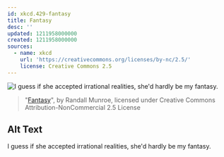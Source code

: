 ```yaml
---
id: xkcd.429-fantasy
title: Fantasy
desc: ''
updated: 1211958000000
created: 1211958000000
sources:
  - name: xkcd
    url: 'https://creativecommons.org/licenses/by-nc/2.5/'
    license: Creative Commons 2.5
---
```

![I guess if she accepted irrational realities, she'd hardly be my fantasy.](https://imgs.xkcd.com/comics/fantasy.png)
> "[Fantasy](https://xkcd.com/429/)", by Randall Munroe, licensed under Creative Commons Attribution-NonCommercial 2.5 License

## Alt Text
I guess if she accepted irrational realities, she'd hardly be my fantasy.
